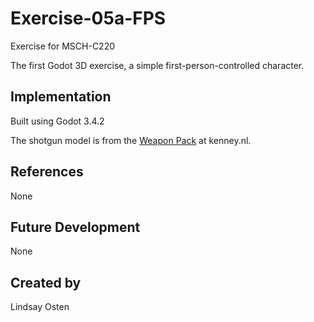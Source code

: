
# Exercise-05a-FPS

Exercise for MSCH-C220

The first Godot 3D exercise, a simple first-person-controlled character.

## Implementation

Built using Godot 3.4.2

The shotgun model is from the [Weapon Pack](https://kenney.nl/assets/weapon-pack) at kenney.nl.

## References

None

## Future Development

None

## Created by 

Lindsay Osten
```
